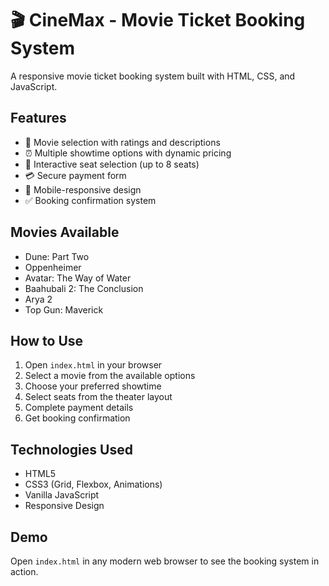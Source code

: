 # 🎬 CineMax - Movie Ticket Booking System

A responsive movie ticket booking system built with HTML, CSS, and JavaScript.

## Features
- 🎥 Movie selection with ratings and descriptions
- ⏰ Multiple showtime options with dynamic pricing
- 💺 Interactive seat selection (up to 8 seats)
- 💳 Secure payment form
- 📱 Mobile-responsive design
- ✅ Booking confirmation system

## Movies Available
- Dune: Part Two
- Oppenheimer
- Avatar: The Way of Water
- Baahubali 2: The Conclusion
- Arya 2
- Top Gun: Maverick

## How to Use
1. Open `index.html` in your browser
2. Select a movie from the available options
3. Choose your preferred showtime
4. Select seats from the theater layout
5. Complete payment details
6. Get booking confirmation

## Technologies Used
- HTML5
- CSS3 (Grid, Flexbox, Animations)
- Vanilla JavaScript
- Responsive Design

## Demo
Open `index.html` in any modern web browser to see the booking system in action.
